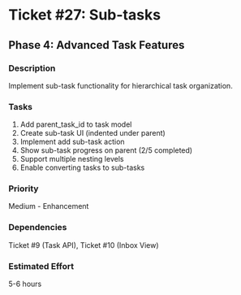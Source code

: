 # Ticket #27: Sub-tasks

## Phase 4: Advanced Task Features

### Description

Implement sub-task functionality for hierarchical task organization.

### Tasks

1. Add parent_task_id to task model
2. Create sub-task UI (indented under parent)
3. Implement add sub-task action
4. Show sub-task progress on parent (2/5 completed)
5. Support multiple nesting levels
6. Enable converting tasks to sub-tasks

### Priority

Medium - Enhancement

### Dependencies

Ticket #9 (Task API), Ticket #10 (Inbox View)

### Estimated Effort

5-6 hours
